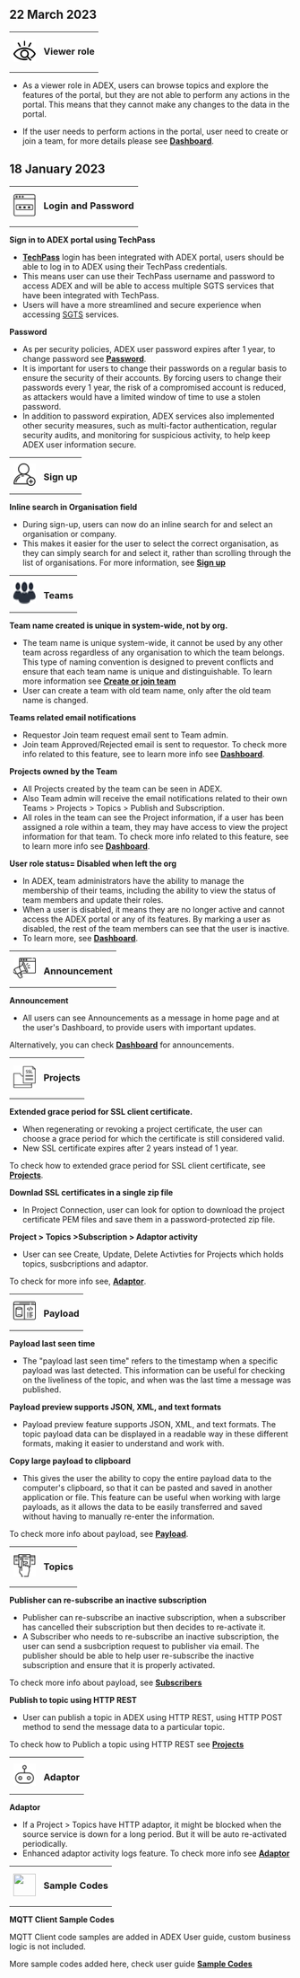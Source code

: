## 22 March 2023

<!DOCTYPE html>
<html>
<body>
<table>
  <tr style="background:none;"> 
     <td><div style=text-align:left;>
     <img src="./releasenotesicon/viewer.png" style="width: 40px; height: 40px;"></div></td><td><h3><b>Viewer role</b><h3></td>
  </tr>
  </table>
</body>
</html>

- As a viewer role in ADEX, users can browse topics and explore the features of the portal, but they are not able to perform any actions in the portal. This means that they cannot make any changes to the data in the portal.

- If the user needs to perform actions in the portal, user need to create or join a team, for more details please see **[Dashboard](User%20Guide/Dashboard)**.


## 18 January 2023

<!DOCTYPE html>
<html>
<body>
<table>
  <tr style="background:none;"> 
     <td><div style=text-align:left;>
     <img src="./releasenotesicon/login.png" style="width: 40px; height: 40px;"></div></td><td><h3><b>Login and Password</b><h3></td>
  </tr>
  </table>
</body>
</html>

**Sign in to ADEX portal using TechPass**
   
   - **[TechPass](User%20Guide/Home%20Page?id=log-in)** login has been integrated with ADEX portal, users should be able to log in to ADEX using their TechPass credentials.
   - This means user can use their TechPass username and password to access ADEX and will be able to access multiple SGTS services that have been integrated with TechPass.
   -  Users will have a more streamlined and secure experience when accessing [SGTS](https://www.tech.gov.sg/products-and-services/singapore-government-tech-stack/) services.
   
   
**Password**
   
   -  As per security policies, ADEX user password expires after 1 year, to change password see **[Password](User%20Guide/Home%20Page?id=forgot-password)**.
   -  It is important for users to change their passwords on a regular basis to ensure the security of their accounts. By forcing users to change their passwords every 1 year, the risk of a compromised account is reduced, as attackers would have a limited window of time to use a stolen password.
   -  In addition to password expiration, ADEX services also implemented other security measures, such as multi-factor authentication, regular security audits, and monitoring for suspicious activity, to help keep ADEX user information secure.
 


<!DOCTYPE html>
<html>
<body>
<table>
  <tr style="background:none;"> 
     <td><div style=text-align:left;>
     <img src="./releasenotesicon/signup.png" style="width: 40px; height: 40px;"></div></td><td><h3><b>Sign up</b></h3></td>
  </tr>
  </table>
</body>
</html>
	

	
**Inline search in Organisation field**
 
   - During sign-up, users can now do an inline search for and select an organisation or company. 
   - This makes it easier for the user to select the correct organisation, as they can simply search for and select it, rather than scrolling through the list of organisations. For more information, see **[Sign up](User%20Guide/Home%20Page?id=sign-up)**


<!DOCTYPE html>
<html>
<body>
<table>
  <tr style="background:none;"> 
     <td><div style=text-align:left;>
     <img src="./releasenotesicon/team.png" style="width: 40px; height: 40px;"></div></td><td><h3><b>Teams</b></h3></td>
  </tr>
  </table>
</body>
</html>

**Team name created is unique in system-wide, not by org.**
  
   - The team name is unique system-wide, it cannot be used by any other team across regardless of any organisation to which the team belongs. This type of naming convention is designed to prevent conflicts and ensure that each team name is unique and distinguishable.
 To learn more information see **[Create or join team](User%20Guide/Dashboard)**
   - User can create a team with old team name, only after the old team name is changed.

**Teams related email notifications**

   - Requestor Join team request email sent to Team admin.
   - Join team Approved/Rejected email is sent to requestor.
  To check more info related to this feature, see to learn more info see **[Dashboard](User%20Guide/Dashboard)**.
  
**Projects owned by the Team**

   - All Projects created by the team can be seen in ADEX.
   - Also Team admin will receive the email notifications related to their own Teams > Projects > Topics > Publish and Subscription.
   - All roles in the team can see the Project information, if a user has been assigned a role within a team, they may have access to view the project information for that team. To check more info related to this feature, see to learn more info see **[Dashboard](User%20Guide/Dashboard)**.
   
**User role status= Disabled when left the org**

   - In ADEX, team administrators have the ability to manage the membership of their teams, including the ability to view the status of team members and update their roles.
   - When a user is disabled, it means they are no longer active and cannot access the ADEX portal or any of its features. By marking a user as disabled, the rest of the team members can see that the user is inactive.
   - To learn more, see **[Dashboard](User%20Guide/Dashboard)**.

<!DOCTYPE html>
<html>
<body>
<table>
 <tr style="background:none;"> 
     <td><div style=text-align:left;>
     <img src="./releasenotesicon/announcement.png" style="width: 40px; height: 40px;"></div></td><td><h3><b>Announcement</b></h3></td>
  </tr>
  </table>
</body>
</html>

**Announcement**

- All users can see Announcements as a message in home page and at the user's Dashboard, to provide users with important updates.

 Alternatively, you can check **[Dashboard](User%20Guide/Dashboard)** for announcements.

<!DOCTYPE html>
<html>
<body>
<table>
  <tr style="background:none;"> 
     <td><div style=text-align:left;>
     <img src="./releasenotesicon/Projects.png" style="width: 40px; height: 40px;"></div></td><td><h3><b>Projects</b><h3></td>
  </tr>
  </table>
</body>
</html>

**Extended grace period for SSL client certificate.**

- When regenerating or revoking a project certificate, the user can choose a grace period for which the certificate is still considered valid.
- New SSL certificate expires after 2 years instead of 1 year.

To check how to extended grace period for SSL client certificate, see **[Projects](User%20Guide/Projects)**.

**Downlad SSL certificates in a single zip file**

- In Project Connection, user can look for option to download the project certificate PEM files and save them in a password-protected zip file.

**Project > Topics >Subscription > Adaptor activity**

- User can see Create, Update, Delete Activties for Projects which holds topics, susbcriptions and adaptor.
	
To check for more info see, **[Adaptor](User%20Guide/Projects)**.


	
<!DOCTYPE html>
<html>
<body>
<table>
  <tr style="background:none;"> 
     <td><div style=text-align:left;>
     <img src="./releasenotesicon/payload.png" style="width: 40px; height: 40px;"></div></td><td><h3><b>Payload</b></h3></td>
  </tr>
  </table>
</body>
</html>

	
**Payload last seen time**

- The "payload last seen time" refers to the timestamp when a specific payload was last detected. This information can be useful for checking on the liveliness of the topic, and when was the last time a message was published.

**Payload preview supports JSON, XML, and text formats**

- Payload preview feature supports JSON, XML, and text formats. The topic payload data can be displayed in a readable way in these different formats, making it easier to understand and work with.

**Copy large payload to clipboard**

- This gives the user the ability to copy the entire payload data to the computer's clipboard, so that it can be pasted and saved in another application or file. This feature can be useful when working with large payloads, as it allows the data to be easily transferred and saved without having to manually re-enter the information.

 To check more info about payload, see **[Payload](User%20Guide/Projects)**.

<!DOCTYPE html>
<html>
<body>
<table>
  <tr style="background:none;"> 
     <td><div style=text-align:left;>
     <img src="./releasenotesicon/topics.png" style="width: 40px; height: 40px;"></div></td><td><h3><b>Topics</b><h3></td>
  </tr>
  </table>
</body>
</html>

**Publisher can re-subscribe an inactive subscription**

- Publisher can re-subscribe an inactive subscription, when a subscriber has cancelled their subscription but then decides to re-activate it.
- A Subscriber who needs to re-subscribe an inactive subscription, the user can send a susbcription request to publisher via email. The publisher should be able to help user re-subscribe the inactive subscription and ensure that it is properly activated.

 To check more info about payload, see **[Subscribers](User%20Guide/My%20Subscribers)** 
	
**Publish to topic using HTTP REST**
	
- User can publish a topic in ADEX using HTTP REST, using HTTP POST method to send the message data to a particular topic.

To check how to Publich a topic using HTTP REST see **[Projects](User%20Guide/Projects?id=publish-using-http-rest)** 
	
		
<!DOCTYPE html>
<html>
<body>
<table>
  <tr style="background:none;"> 
     <td><div style=text-align:left;>
     <img src="./releasenotesicon/adaptor.png" style="width: 40px; height: 40px;"></div></td><td><h3><b>Adaptor</b></h3></td>
  </tr>
  </table>
</body>
</html>

**Adaptor**

- If a Project > Topics have HTTP adaptor, it might be blocked when the source service is down for a long period. But it will be auto re-activated periodically.
- Enhanced adaptor activity logs feature.
To check more info see **[Adaptor](User%20Guide/Browse%20Topic)**

<!DOCTYPE html>
<html>
<body>
<table>
  <tr style="background:none;"> 
     <td><div style=text-align:left;>
     <img src="./releasenotesicon/sample codes.png" style="width: 40px; height: 40px;"></div></td><td><h3><b>Sample Codes</b><h3></td>
  </tr>
  </table>
</body>
</html>

**MQTT Client Sample Codes**

MQTT Client code samples are added in ADEX User guide, custom business logic is not included.
	
More sample codes added here, check user guide **[Sample Codes](User%20Guide/Projects?id=mqtt-client-sample-code)**
	

